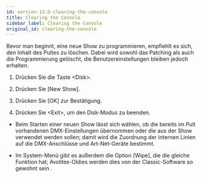 ```yaml
---
id: version-13.0-clearing-the-console
title: Clearing the Console
sidebar_label: Clearing the Console
original_id: clearing-the-console
---
```


Bevor man beginnt, eine neue Show zu programmieren, empfiehlt es sich,
den Inhalt des Pultes zu löschen. Dabei wird sowohl das Patching als
auch die Programmierung gelöscht, die Benutzereinstellungen bleiben
jedoch erhalten.

1.  Drücken Sie die Taste \<Disk\>.

2.  Drücken Sie \[New Show\].

3.  Drücken Sie \[OK\] zur Bestätigung.

4.  Drücken Sie \<Exit\>, um den Disk-Modus zu beenden.

-   Beim Starten einer neuen Show lässt sich wählen, ob die bereits im
    Pult vorhandenen DMX-Einstellungen übernommen oder die aus der Show
    verwendet werden sollen; damit wird die Zuordnung der internen
    Linien auf die DMX-Anschlüsse und Art-Net-Geräte bestimmt.

-   Im System-Menü gibt es außerdem die Option \[Wipe\], die die gleiche
    Funktion hat; Avolites-Oldies werden dies von der Classic-Software
    so gewohnt sein .
